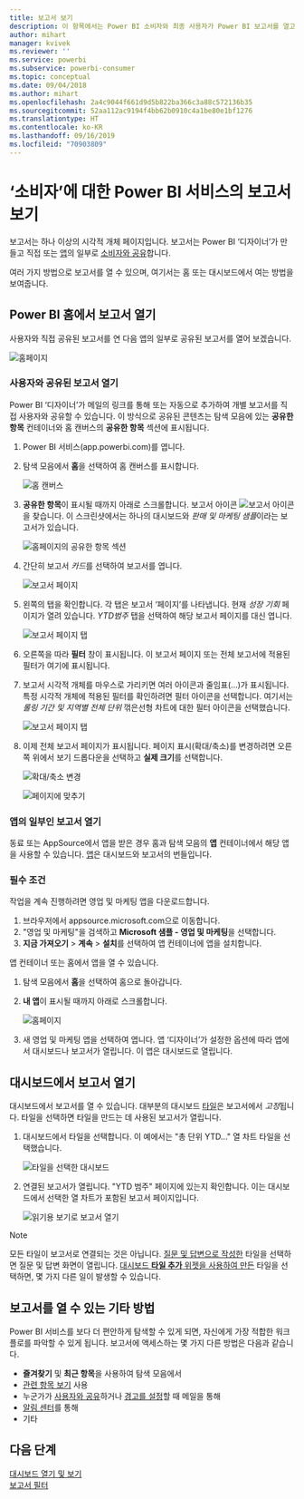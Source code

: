 ```yaml
---
title: 보고서 보기
description: 이 항목에서는 Power BI 소비자와 최종 사용자가 Power BI 보고서를 열고 보아야 하는 내용을 표시합니다.
author: mihart
manager: kvivek
ms.reviewer: ''
ms.service: powerbi
ms.subservice: powerbi-consumer
ms.topic: conceptual
ms.date: 09/04/2018
ms.author: mihart
ms.openlocfilehash: 2a4c9044f661d9d5b822ba366c3a88c572136b35
ms.sourcegitcommit: 52aa112ac9194f4bb62b0910c4a1be80e1bf1276
ms.translationtype: HT
ms.contentlocale: ko-KR
ms.lasthandoff: 09/16/2019
ms.locfileid: "70903809"
---
```

# <a name="view-a-report-in-the-power-bi-service-for-consumers"></a>‘소비자’에 대한 Power BI 서비스의 보고서 보기
보고서는 하나 이상의 시각적 개체 페이지입니다. 보고서는 Power BI ‘디자이너’가 만들고 직접 또는 [앱](end-user-apps.md)의 일부로 [소비자와 공유](end-user-shared-with-me.md)합니다. 

여러 가지 방법으로 보고서를 열 수 있으며, 여기서는 홈 또는 대시보드에서 여는 방법을 보여줍니다. 

<!-- add art-->


## <a name="open-a-report-from-power-bi-home"></a>Power BI 홈에서 보고서 열기
사용자와 직접 공유된 보고서를 연 다음 앱의 일부로 공유된 보고서를 열어 보겠습니다.

   ![홈페이지](./media/end-user-report-open/power-bi-home-canvas.png)

### <a name="open-a-report-that-has-been-shared-with-you"></a>사용자와 공유된 보고서 열기
Power BI ‘디자이너’가 메일의 링크를 통해 또는 자동으로 추가하여 개별 보고서를 직접 사용자와 공유할 수 있습니다. 이 방식으로 공유된 콘텐츠는 탐색 모음에 있는 **공유한 항목** 컨테이너와 홈 캔버스의 **공유한 항목** 섹션에 표시됩니다.

1. Power BI 서비스(app.powerbi.com)를 엽니다.

2. 탐색 모음에서 **홈**을 선택하여 홈 캔버스를 표시합니다.  

   ![홈 캔버스](./media/end-user-report-open/power-bi-select-home-new.png)
   
3. **공유한 항목**이 표시될 때까지 아래로 스크롤합니다. 보고서 아이콘 ![보고서 아이콘](./media/end-user-report-open/power-bi-report-icon.png)을 찾습니다. 이 스크린샷에서는 하나의 대시보드와 *판매 및 마케팅 샘플*이라는 보고서가 있습니다. 
   
   ![홈페이지의 공유한 항목 섹션](./media/end-user-report-open/power-bi-shared-new.png)

4. 간단히 보고서 *카드*를 선택하여 보고서를 엽니다.

   ![보고서 페이지](./media/end-user-report-open/power-bi-open.png)

5. 왼쪽의 탭을 확인합니다.  각 탭은 보고서 ‘페이지’를 나타냅니다. 현재 *성장 기회* 페이지가 열려 있습니다. *YTD범주* 탭을 선택하여 해당 보고서 페이지를 대신 엽니다. 

   ![보고서 페이지 탭](./media/end-user-report-open/power-bi-ytd.png)

6. 오른쪽을 따라 **필터** 창이 표시됩니다. 이 보고서 페이지 또는 전체 보고서에 적용된 필터가 여기에 표시됩니다.

7. 보고서 시각적 개체를 마우스로 가리키면 여러 아이콘과 줄임표(...)가 표시됩니다. 특정 시각적 개체에 적용된 필터를 확인하려면 필터 아이콘을 선택합니다. 여기서는 *롤링 기간 및 지역별 전체 단위* 꺾은선형 차트에 대한 필터 아이콘을 선택했습니다.

   ![보고서 페이지 탭](./media/end-user-report-open/power-bi-visual-filters.png)

6. 이제 전체 보고서 페이지가 표시됩니다. 페이지 표시(확대/축소)를 변경하려면 오른쪽 위에서 보기 드롭다운을 선택하고 **실제 크기**를 선택합니다.

   ![확대/축소 변경](./media/end-user-report-open/power-bi-fit-new.png)

   ![페이지에 맞추기](./media/end-user-report-open/power-bi-actual.png)

### <a name="open-a-report-that-is-part-of-an-app"></a>앱의 일부인 보고서 열기
동료 또는 AppSource에서 앱을 받은 경우 홈과 탐색 모음의 **앱** 컨테이너에서 해당 앱을 사용할 수 있습니다. [앱](end-user-apps.md)은 대시보드와 보고서의 번들입니다.

### <a name="prerequisites"></a>필수 조건
작업을 계속 진행하려면 영업 및 마케팅 앱을 다운로드합니다.
1. 브라우저에서 appsource.microsoft.com으로 이동합니다.
1. "영업 및 마케팅"을 검색하고 **Microsoft 샘플 - 영업 및 마케팅**을 선택합니다.
1. **지금 가져오기** > **계속** > **설치**를 선택하여 앱 컨테이너에 앱을 설치합니다. 

앱 컨테이너 또는 홈에서 앱을 열 수 있습니다.
1. 탐색 모음에서 **홈**을 선택하여 홈으로 돌아갑니다.

7. **내 앱**이 표시될 때까지 아래로 스크롤합니다.

   ![홈페이지](./media/end-user-report-open/power-bi-app.png)

8. 새 영업 및 마케팅 앱을 선택하여 엽니다. 앱 ‘디자이너’가 설정한 옵션에 따라 앱에서 대시보드나 보고서가 열립니다. 이 앱은 대시보드로 열립니다.  


## <a name="open-a-report-from-a-dashboard"></a>대시보드에서 보고서 열기
대시보드에서 보고서를 열 수 있습니다. 대부분의 대시보드 [타일](end-user-tiles.md)은 보고서에서 *고정*됩니다. 타일을 선택하면 타일을 만드는 데 사용된 보고서가 열립니다. 

1. 대시보드에서 타일을 선택합니다. 이 예에서는 "총 단위 YTD..." 열 차트 타일을 선택했습니다.

    ![타일을 선택한 대시보드](./media/end-user-report-open/power-bi-dashboard.png)

2.  연결된 보고서가 열립니다. "YTD 범주" 페이지에 있는지 확인합니다. 이는 대시보드에서 선택한 열 차트가 포함된 보고서 페이지입니다.

    ![읽기용 보기로 보고서 열기](./media/end-user-report-open/power-bi-report-tabs.png)

> [!NOTE]
> 모든 타일이 보고서로 연결되는 것은 아닙니다. [질문 및 답변으로 작성한](end-user-q-and-a.md) 타일을 선택하면 질문 및 답변 화면이 열립니다. [대시보드 **타일 추가** 위젯을 사용하여 만든](../service-dashboard-add-widget.md) 타일을 선택하면, 몇 가지 다른 일이 발생할 수 있습니다.  


##  <a name="still-more-ways-to-open-a-report"></a>보고서를 열 수 있는 기타 방법
Power BI 서비스를 보다 더 편안하게 탐색할 수 있게 되면, 자신에게 가장 적합한 워크플로를 파악할 수 있게 됩니다. 보고서에 액세스하는 몇 가지 다른 방법은 다음과 같습니다.
- **즐겨찾기** 및 **최근 항목**을 사용하여 탐색 모음에서    
- [관련 항목 보기](end-user-related.md) 사용    
- 누군가가 [사용자와 공유](../service-share-reports.md)하거나 [경고를 설정](end-user-alerts.md)할 때 메일을 통해    
- [알림 센터](end-user-notification-center.md)를 통해    
- 기타

## <a name="next-steps"></a>다음 단계
[대시보드 열기 및 보기](end-user-dashboard-open.md)    
[보고서 필터](end-user-report-filter.md)

